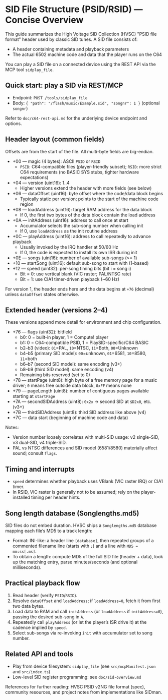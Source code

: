 # SID File Structure (PSID/RSID) — Concise Overview

This guide summarizes the High Voltage SID Collection (HVSC) "PSID file format" header used by classic SID tunes. A SID file consists of:

- A header containing metadata and playback parameters
- The actual 6502 machine code and data that the player runs on the C64

You can play a SID file on a connected device using the REST API via the MCP tool `sidplay_file`.

## Quick start: play a SID via REST/MCP

- Endpoint: `POST /tools/sidplay_file`
- Body: `{ "path": "/flash/music/Example.sid", "songnr": 1 }` (optional `songnr`)

Refer to `doc/c64-rest-api.md` for the underlying device endpoint and options.

## Header layout (common fields)

Offsets are from the start of the file. All multi-byte fields are big-endian.

- +00 — magic (4 bytes): ASCII `PSID` or `RSID`
  - `PSID`: C64-compatible files (player-friendly subset); `RSID`: more strict C64 requirements (no BASIC SYS stubs, tighter hardware expectations)
- +04 — version (uint16): 1..4
  - Higher versions extend the header with more fields (see below)
- +06 — dataOffset (uint16): byte offset where the code/data block begins
  - Typically static per version; points to the start of the machine code region
- +08 — loadAddress (uint16): target RAM address for the data block
  - If 0, the first two bytes of the data block contain the load address
- +0A — initAddress (uint16): address to call once at start
  - Accumulator selects the sub-song number when calling init
  - If 0, use `loadAddress` as the init routine address
- +0C — playAddress (uint16): address to call repeatedly to advance playback
  - Usually invoked by the IRQ handler at 50/60 Hz
  - If 0, the code is expected to install its own ISR during init
- +0E — songs (uint16): number of available sub-songs (>= 1)
- +10 — startSong (uint16): default sub-song to start with (1-based)
- +12 — speed (uint32): per-song timing bits (bit i = song i)
  - Bit = 0: use vertical blank (VIC raster; PAL/NTSC rate)
  - Bit = 1: use CIA1 timer-driven playback (~60 Hz)

For version 1, the header ends here and the data begins at `+76` (decimal) unless `dataOffset` states otherwise.

## Extended header (versions 2–4)

These versions append more detail for environment and chip configuration.

- +76 — flags (uint32): bitfield
  - b0: 0 = built-in player, 1 = Compute! player
  - b1: 0 = C64-compatible PSID, 1 = PlaySID-specific/C64 BASIC
  - b2–b3 (video): `01`=PAL, `10`=NTSC, `11`=Both, `00`=Unknown
  - b4–b5 (primary SID model): `00`=unknown, `01`=6581, `10`=8580, `11`=both
  - b6–b7 (second SID model): same encoding (v3+)
  - b8–b9 (third SID model): same encoding (v4)
  - Remaining bits reserved (set to 0)
- +78 — startPage (uint8): high byte of a free memory page for a music driver; `0` means free outside data block, `0xFF` means none
- +79 — pageLength (uint8): number of contiguous pages available starting at `startPage`
- +7A — secondSIDAddress (uint8): `0x2x` → second SID at `$D2x0`, etc. (v3+)
- +7B — thirdSIDAddress (uint8): third SID address like above (v4)
- +7C — data start (beginning of machine code and data)

Notes:
- Version number loosely correlates with multi-SID usage: v2 single-SID, v3 dual-SID, v4 triple-SID.
- PAL vs NTSC differences and SID model (6581/8580) materially affect sound; consult `flags`.

## Timing and interrupts

- `speed` determines whether playback uses VBlank (VIC raster IRQ) or CIA1 timer.
- In RSID, VIC raster is generally not to be assumed; rely on the player-installed timing per header hints.

## Song length database (Songlengths.md5)

SID files do not embed duration. HVSC ships a `Songlengths.md5` database mapping each file’s MD5 to a track length:

- Format: INI-like: a header line `[database]`, then repeated groups of a commented filename line (starts with `;`) and a line with `MD5 = mm:ss[.ms]`.
- To obtain a length: compute MD5 of the full SID file (header + data), look up the matching entry, parse minutes/seconds (and optional milliseconds).

## Practical playback flow

1) Read header (verify `PSID`/`RSID`).
2) Resolve `dataOffset` and `loadAddress`; if `loadAddress=0`, fetch it from first two data bytes.
3) Load data to RAM and call `initAddress` (or `loadAddress` if `initAddress=0`), passing the desired sub-song in `A`.
4) Repeatedly call `playAddress` (or let the player’s ISR drive it) at the cadence implied by `speed`.
5) Select sub-songs via re-invoking `init` with accumulator set to song number.

## Related API and tools

- Play from device filesystem: `sidplay_file` (see `src/mcpManifest.json` and `src/index.ts`)
- Low-level SID register programming: see `doc/sid-overview.md`

References for further reading: HVSC PSID v2NG file format (spec), community resources, and project notes from implementations like SIDman.
